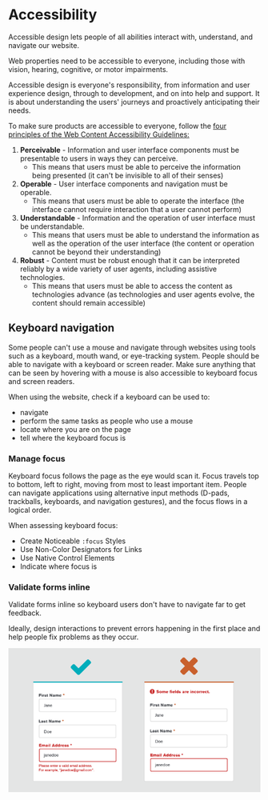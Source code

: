 # Accessibility

Accessible design lets people of all abilities interact with, understand, and navigate our website.

Web properties need to be accessible to everyone, including those with vision, hearing, cognitive, or motor impairments.

Accessible design is everyone's responsibility, from information and user experience design, through to development, and on into help and support. It is about understanding the users' journeys and proactively anticipating their needs.

To make sure products are accessible to everyone, follow the [four principles of the Web Content Accessibility Guidelines:](https://www.w3.org/TR/UNDERSTANDING-WCAG20/intro.html#introduction-fourprincs-head)

1. **Perceivable** - Information and user interface components must be presentable to users in ways they can perceive.
   * This means that users must be able to perceive the information being presented \(it can't be invisible to all of their senses\)
2. **Operable** - User interface components and navigation must be operable.
   * This means that users must be able to operate the interface \(the interface cannot require interaction that a user cannot perform\)
3. **Understandable** - Information and the operation of user interface must be understandable.
   * This means that users must be able to understand the information as well as the operation of the user interface \(the content or operation cannot be beyond their understanding\)
4. **Robust** - Content must be robust enough that it can be interpreted reliably by a wide variety of user agents, including assistive technologies.
   * This means that users must be able to access the content as technologies advance \(as technologies and user agents evolve, the content should remain accessible\)

## Keyboard navigation

Some people can't use a mouse and navigate through websites using tools such as a keyboard, mouth wand, or eye-tracking system. People should be able to navigate with a keyboard or screen reader. Make sure anything that can be seen by hovering with a mouse is also accessible to keyboard focus and screen readers.

When using the website, check if a keyboard can be used to:

* navigate
* perform the same tasks as people who use a mouse
* locate where you are on the page
* tell where the keyboard focus is

### Manage focus

Keyboard focus follows the page as the eye would scan it. Focus travels top to bottom, left to right, moving from most to least important item. People can navigate applications using alternative input methods \(D-pads, trackballs, keyboards, and navigation gestures\), and the focus flows in a logical order.

When assessing keyboard focus:

* Create Noticeable `:focus` Styles
* Use Non-Color Designators for Links
* Use Native Control Elements
* Indicate where focus is

### Validate forms inline

Validate forms inline so keyboard users don't have to navigate far to get feedback.

Ideally, design interactions to prevent errors happening in the first place and help people fix problems as they occur.

![](../.gitbook/assets/form-design-05-error-messaging-inline-validation.png)

